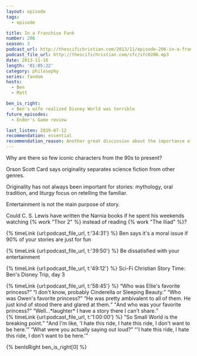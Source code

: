 ```yaml
---
layout: episode
tags:
  - episode

title: In a Franchise Funk
number: 206
season: 3
podcast_url: http://thescifichristian.com/2013/11/episode-206-in-a-franchise-funk/
podcast_file_url: http://thescifichristian.com/sfc/sfc0206.mp3
date: 2013-11-16
length: '01:05:22'
category: philosophy
series: fandom
hosts:
  - Ben
  - Matt

ben_is_right:
  - Ben's wife realized Disney World was terrible
future_episodes:
  - Ender's Game review

last_listen: 2019-07-12
recommendation: essential
recommendation_reason: Another great discussion about the importance of story. 
---
```

Why are there so few iconic characters from the 90s to present? 

Orson Scott Card says originality separates science fiction from other genres. 

Originality has not always been important for stories: mythology, oral tradition, and liturgy focus on retelling the familiar. 

Entertainment is not the main purpose of story. 

Could C. S. Lewis have written the Narnia books if he spent his weekends watching {% work "Thor 2" %} instead of reading {% work "The Iliad" %}? 

{% timeLink {url:podcast_file_url, t:'34:31'} %} Ben says it's a moral issue if 90% of your stories are just for fun

{% timeLink {url:podcast_file_url, t:'39:50'} %} Be dissatisfied with your entertainment

{% timeLink {url:podcast_file_url, t:'49:12'} %} Sci-Fi Christian Story Time: Ben's Disney Trip, day 3

<div class="quote">
  {% timeLink {url:podcast_file_url, t:'58:45'} %}
  <q class="matt">Who was Ellie's favorite princess?</q>
  <q class="ben">I don't know, probably Cinderella or Sleeping Beauty.</q>
  <q class="matt">Who was Owen's favorite princess?</q>
  <q class="ben">He was pretty ambivalent to all of them. He just kind of stood there and glared at them.</q>
  <q class="matt">And who was your favorite princess?</q>
  <q class="ben">Well...*laughter* I have a story there I can't share.</q>
</div>

<div class="quote">
  {% timeLink {url:podcast_file_url, t:'1:00:00'} %}
  <q class="matt">So Small World is the breaking point.</q>
  <q class="ben">And I'm like, 'I hate this ride, I hate this ride, I don't want to be here.'</q>
  <q class="matt">What were you actually saying out loud?</q>
  <q class="ben">'I hate this ride, I hate this ride, I don't want to be here.'</q>
</div>

{% benIsRight ben_is_right[0] %}